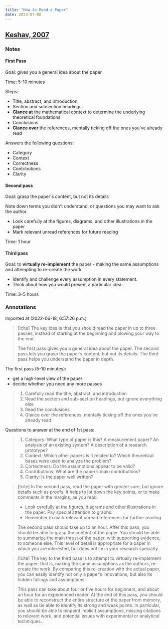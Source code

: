 ```yaml
---
title: "How to Read a Paper"
date: 2023-07-08
---
```

## [Keshav, 2007](zotero://select/library/items/TZPCHP8A)

### Notes

#### First Pass

Goal: gives you a general idea about the paper

Time: 5-10 minutes

Steps:

* Title, abstract, and introduction
* Section and subsection headings
* **Glance at** the mathematical context to determine the underlying theoretical foundations
* Conclusions
* **Glance over** the references, mentally ticking off the ones you've already read

Answers the following questions:

* Category
* Context
* Correctness
* Contributions
* Clarity

#### Second pass

Goal: grasp the paper's content, but not its details

Note down terms you didn't understand, or questions you may want to ask the author.
* Look carefully at the figures, diagrams, and other illustrations in the paper
* Mark relevant unread references for future reading

Time: 1 hour

#### Third pass

Goal: to **virtually re-implement** the paper - making the same assumptions and attempting to re-create the work
* Identify and challenge every assumption in every statement.
* Think about how you would present a particular idea.

Time: 3–5 hours

### Annotations

Imported at (2022-06-18, 6:57:26 p.m.)

> [!cite] The key idea is that you should read the paper in up to three passes, instead of starting at the beginning and plowing your way to the end.
> 
> The first pass gives you a general idea about the paper. The second pass lets you grasp the paper’s content, but not its details. The third pass helps you understand the paper in depth.

The first pass (5-10 minutes):
* get a high-level view of the paper
* decide whether you need any more passes

> 1. Carefully read the title, abstract, and introduction
> 2. Read the section and sub-section headings, but ignore everything else
> 3. Read the conclusions
> 4. Glance over the references, mentally ticking off the ones you’ve already read


Questions to answer at the end of 1st pass:
> 1. Category: What type of paper is this? A measurement paper? An analysis of an existing system? A description of a research prototype?
> 2. Context: Which other papers is it related to? Which theoretical bases were used to analyze the problem?
> 3. Correctness: Do the assumptions appear to be valid?
> 4. Contributions: What are the paper’s main contributions?
> 5. Clarity: Is the paper well written?

> [!cite] In the second pass, read the paper with greater care, but ignore details such as proofs. It helps to jot down the key points, or to make comments in the margins, as you read.
> - Look carefully at the figures, diagrams and other illustrations in the paper. Pay special attention to graphs.
> - Remember to mark relevant unread references for further reading
>
> The second pass should take up to an hour. After this pass, you should be able to grasp the content of the paper. You should be able to summarize the main thrust of the paper, with supporting evidence, to someone else. This level of detail is appropriate for a paper in which you are interested, but does not lie in your research specialty.

> [!cite] The key to the third pass is to attempt to virtually re-implement the paper: that is, making the same assumptions as the authors, re-create the work. By comparing this re-creation with the actual paper, you can easily identify not only a paper’s innovations, but also its hidden failings and assumptions.
> 
> This pass can take about four or five hours for beginners, and about an hour for an experienced reader. At the end of this pass, you should be able to reconstruct the entire structure of the paper from memory, as well as be able to identify its strong and weak points. In particular, you should be able to pinpoint implicit assumptions, missing citations to relevant work, and potential issues with experimental or analytical techniques.
